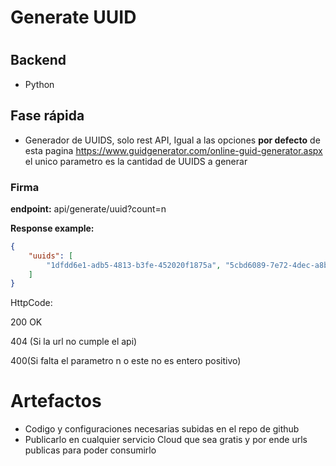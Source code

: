 # Generate UUID
# 

## Backend

* Python

  

## Fase rápida

* Generador de UUIDS, solo rest API, Igual a las opciones **por defecto** de esta pagina https://www.guidgenerator.com/online-guid-generator.aspx el unico parametro es la cantidad de UUIDS a generar

### Firma

**endpoint:** api/generate/uuid?count=n

**Response example:** 

```json
{
    "uuids": [
        "1dfdd6e1-adb5-4813-b3fe-452020f1875a", "5cbd6089-7e72-4dec-a8ba-fc7cb2b9ac17"
    ]
}
```

HttpCode: 

200 OK

404 (Si la url no cumple el api)

400(Si falta el parametro n o este no es entero positivo)



# Artefactos

* Codigo y configuraciones necesarias subidas en el repo de github
* Publicarlo en cualquier servicio Cloud que sea gratis y por ende urls publicas para poder consumirlo
